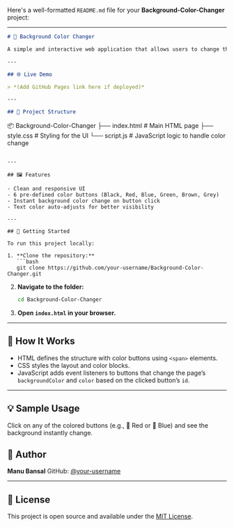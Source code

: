 Here's a well-formatted `README.md` file for your **Background-Color-Changer** project:

---

```markdown
# 🎨 Background Color Changer

A simple and interactive web application that allows users to change the background color of the page by clicking on color buttons.

---

## 🌐 Live Demo

> *(Add GitHub Pages link here if deployed)*

---

## 📁 Project Structure

```

📦 Background-Color-Changer
├── index.html       # Main HTML page
├── style.css        # Styling for the UI
└── script.js        # JavaScript logic to handle color change

````

---

## 🖼️ Features

- Clean and responsive UI
- 6 pre-defined color buttons (Black, Red, Blue, Green, Brown, Grey)
- Instant background color change on button click
- Text color auto-adjusts for better visibility

---

## 🚀 Getting Started

To run this project locally:

1. **Clone the repository:**
   ```bash
   git clone https://github.com/your-username/Background-Color-Changer.git
````

2. **Navigate to the folder:**

   ```bash
   cd Background-Color-Changer
   ```
3. **Open `index.html` in your browser.**

---

## 🧠 How It Works

* HTML defines the structure with color buttons using `<span>` elements.
* CSS styles the layout and color blocks.
* JavaScript adds event listeners to buttons that change the page’s `backgroundColor` and `color` based on the clicked button’s `id`.

---

## 💡 Sample Usage

Click on any of the colored buttons (e.g., 🔴 Red or 🔵 Blue) and see the background instantly change.



## 🙌 Author

**Manu Bansal**
GitHub: [@your-username](https://github.com/your-username)

---

## 📄 License

This project is open source and available under the [MIT License](LICENSE).
